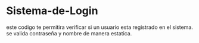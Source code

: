 # Sistema-de-Login

este codigo te permitira verificar si un usuario esta registrado en el sistema.
se valida contraseña y nombre de manera estatica.
